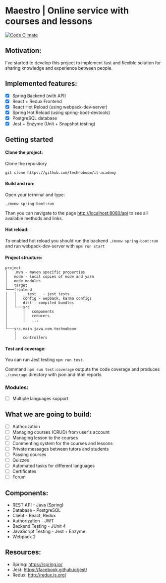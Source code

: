 # Maestro | Online service with courses and lessons
[![Code Climate](https://codeclimate.com/github/technoboom/it-academy/badges/gpa.svg)](https://codeclimate.com/github/technoboom/it-academy)

## Motivation:
I've started to develop this project to implement fast and flexible
solution for sharing knowledge and experience between people.

## Implemented features:
-[x] Spring Backend (with API)
-[x] React + Redux Frontend
-[x] React Hot Reload (using webpack-dev-server)
-[x] Spring Hot Reload (using spring-boot-devtools)
-[x] PostgreSQL database
-[x] Jest + Enzyme (Unit + Snapshot testing)

## Getting started
#### Clone the project:
Clone the repository
```
git clone https://github.com/technoboom/it-academy
```
#### Build and run:
Open your terminal and type:
```
./mvnw spring-boot:run
```
Than you can navigate to the page <a href="http://localhost:8080/api">http://localhost:8080/api</a> to see all
available methods and links.

#### Hot reload:
To enabled hot reload you should run the backend `./mvnw spring-boot:run`
and run webpack-dev-server with `npm run start`

#### Project structure:
```
project
│   .mvn - maven specific properties
│   node - local copies of node and yarn
│   node_modules
│   target
└───frontend
│   │   __test__ - jest tests
│   │   config - wepback, karma configs
│   │   dist - compiled bundles
│   └───src
│       │   components
│       │   reducers
│       │   ...
│
└───src.main.java.com.technoboom
    │
    │   controllers
```

#### Test and coverage:
You can run Jest testing ```npm run test```.

Command `npm run test:coverage` outputs the code coverage
and produces `./coverage` directory with json and html reports

### Modules:
- [ ] Multiple languages support


## What we are going to build:
- [ ] Authorization
- [ ] Managing courses (CRUD) from user's account
- [ ] Managing lesson to the courses
- [ ] Commenting system for the courses and lessons
- [ ] Private messages between tutors and students
- [ ] Passing courses
- [ ] Quizzes
- [ ] Automated tasks for different languages
- [ ] Certificates
- [ ] Forum

## Components:
- REST API - Java (Spring)
- Database - PostgreSQL
- Client - React, Redux
- Authorization - JWT
- Backend Testing - JUnit 4
- JavaScript Testing - Jest + Enzyme
- Webpack 2

## Resources:
- Spring: https://spring.io/
- Jest: https://facebook.github.io/jest/
- Redux: http://redux.js.org/